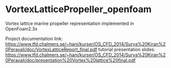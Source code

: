 # VortexLatticePropeller_openfoam
Vortex lattice marine propeller representation implemented in OpenFoam2.3x

Project documentation link: https://www.tfd.chalmers.se/~hani/kurser/OS_CFD_2014/Surya%20Kiran%20Peravali/doc/VortexLatticeReport_final.pdf
tutorial presentation slides: https://www.tfd.chalmers.se/~hani/kurser/OS_CFD_2014/Surya%20Kiran%20Peravali/doc/presentation%20Vortex%20lattice%20final.pdf
